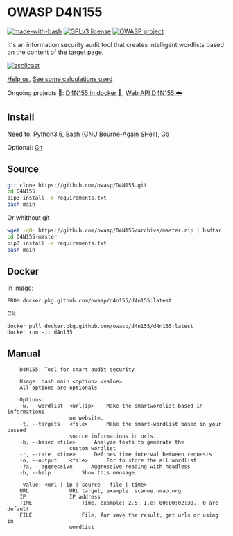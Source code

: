 # OWASP D4N155 
[![made-with-bash](https://img.shields.io/badge/Made%20with-Bash-1f425f.svg)](https://github.com/OWASP/D4N155/search?l=shell) [![GPLv3 license](https://img.shields.io/badge/License-GPLv3-blue.svg)](https://github.com/OWASP/D4N155/blob/master/LICENSE) [![OWASP project](https://img.shields.io/badge/Project-OWASP-1f425f)](https://github.com/OWASP)

It's an information security audit tool that creates intelligent wordlists based on the content of the target page.

[![asciicast](https://asciinema.org/a/294029.svg)](https://asciinema.org/a/294029)

[Help us](https://www2.owasp.org/www-project-d4n155/#div-contributing), [See some calculations used](https://www2.owasp.org/www-project-d4n155/#div-operations)

Ongoing projects :construction_worker:: [D4N155 in docker :gift:](https://github.com/OWASP/D4N155/tree/docker), [Web API D4N155 :cloud:](https://github.com/OWASP/D4N155/tree/api)

## Install
Need to: [Python3.6](https://realpython.com/installing-python/), [Bash (GNU Bourne-Again SHell)](https://www.gnu.org/software/bash/#download), [Go](https://golang.org/dl/)

Optional: [Git](https://git-scm.com/book/en/v2/Getting-Started-Installing-Git)
## Source

```bash
git clone https://github.com/owasp/D4N155.git
cd D4N155
pip3 install -r requirements.txt
bash main
```
Or whithout git

```bash
wget -qO- https://github.com/owasp/D4N155/archive/master.zip | bsdtar -xf-
cd D4N155-master
pip3 install -r requirements.txt
bash main
```
## Docker

In image:
```docker
FROM docker.pkg.github.com/owasp/d4n155/d4n155:latest
```
Cli:
```docker
docker pull docker.pkg.github.com/owasp/d4n155/d4n155:latest
docker run -it d4n155
```

## Manual
```
    D4N155: Tool for smart audit security

    Usage: bash main <option> <value>
    All options are optionals

    Options:
	-w, --wordlist	<url|ip>	Make the smartwordlist based in informations
					on website.
	-t, --targets	<file>  	Make the smart-wordlist based in your passed
					source informations in urls.
	-b, --based	<file>		Analyze texts to generate the
					custom wordlist
	-r, --rate	<time>		Defines time interval between requests
	-o, --output	<file>		For to store the all wordlist.
  	-?a, --aggressive      Aggressive reading with headless
	-h, --help			Show this mensage.

     Value: <url | ip | source | file | time>
	URL				URL target, example: scanme.nmap.org
	IP				IP address
	TIME				Time, example: 2.5. I.e: 00:00:02:30.. 0 are default
	FILE				File, for save the result, get urls or using in
					wordlist
```
